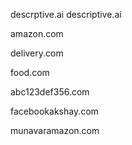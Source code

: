 descrptive.ai
descriptive.ai

amazon.com

delivery.com

food.com

abc123def356.com


facebookakshay.com

munavaramazon.com
